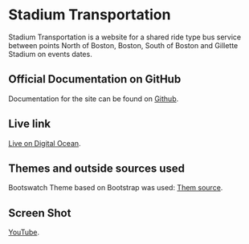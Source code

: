 # Stadium Transportation

Stadium Transportation is a website for a shared ride type bus service between points North of Boston, Boston, South of Boston and Gillette Stadium on events dates.

## Official Documentation on GitHub

Documentation for the site can be found on [Github](https://github.com/ghdaou/p4).

## Live link

[Live on Digital Ocean](http://p4.backbayexpress.com).

## Themes and outside sources used

Bootswatch Theme based on Bootstrap was used: [Them source](https://bootswatch.com).

## Screen Shot

[YouTube](https://youtu.be/SZtfGIROb80).
